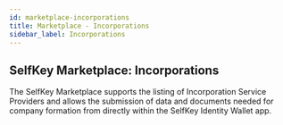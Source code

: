```yaml
---
id: marketplace-incorporations
title: Marketplace - Incorporations
sidebar_label: Incorporations
---
```


## SelfKey Marketplace: Incorporations

The SelfKey Marketplace supports the listing of Incorporation Service Providers and allows the submission of data and documents needed for company formation from directly within the SelfKey Identity Wallet app.  

